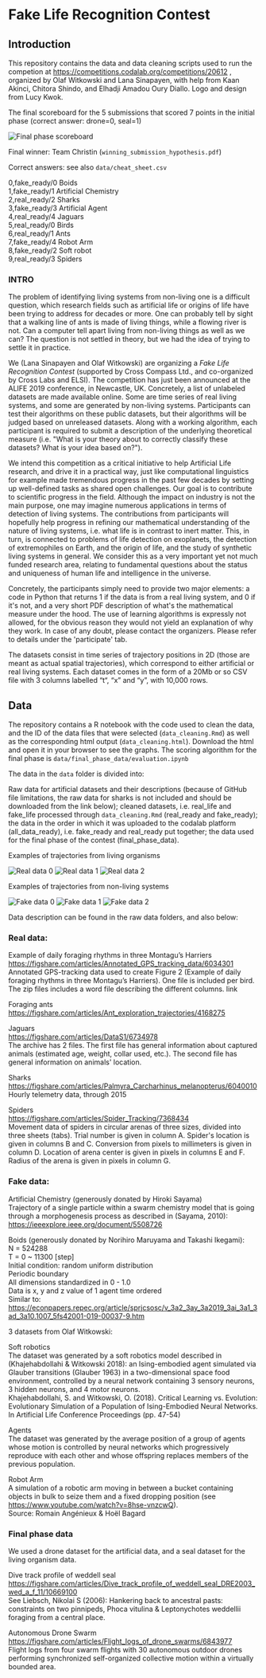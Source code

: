# Fake Life Recognition Contest 

## Introduction

This repository contains the data and data cleaning scripts used to run the competion at https://competitions.codalab.org/competitions/20612 , organized by Olaf Witkowski and Lana Sinapayen, with help from Kaan Akinci, Chitora Shindo, and 
Elhadji Amadou Oury Diallo. Logo and design from Lucy Kwok.

The final scoreboard for the 5 submissions that scored 7 points in the initial phase (correct answer: drone=0, seal=1)

![Final phase scoreboard](winner_scoring.png) 

Final winner: Team Christin (`winning_submission_hypothesis.pdf`)

Correct answers: see also `data/cheat_sheet.csv`

0,fake_ready/0  Boids  
1,fake_ready/1  Artificial Chemistry  
2,real_ready/2  Sharks  
3,fake_ready/3  Artificial Agent  
4,real_ready/4  Jaguars  
5,real_ready/0  Birds  
6,real_ready/1  Ants  
7,fake_ready/4  Robot Arm  
8,fake_ready/2  Soft robot  
9,real_ready/3  Spiders  


### INTRO 

The problem of identifying living systems from non-living one is a difficult question, which research fields such as artificial life or origins of life have been trying to address for decades or more. One can probably tell by sight that a walking line of ants is made of living things, while a flowing river is not. Can a computer tell apart living from non-living things as well as we can? The question is not settled in theory, but we had the idea of trying to settle it in practice.

We (Lana Sinapayen and Olaf Witkowski) are organizing a *Fake Life Recognition Contest* (supported by Cross Compass Ltd., and co-organized by Cross Labs and ELSI). The competition has just been announced at the ALIFE 2019 conference, in Newcastle, UK. Concretely, a list of unlabeled datasets are made available online. Some are time series of real living systems, and some are generated by non-living systems. Participants can test their algorithms on these public datasets, but their algorithms will be judged based on unreleased datasets. Along with a working algorithm, each participant is required to submit a description of the underlying theoretical measure (i.e. "What is your theory about to correctly classify these datasets? What is your idea based on?").

We intend this competition as a critical initiative to help Artificial Life research, and drive it in a practical way, just like computational linguistics for example made tremendous progress in the past few decades by setting up well-defined tasks as shared open challenges. Our goal is to contribute to scientific progress in the field. Although the impact on industry is not the main purpose, one may imagine numerous applications in terms of detection of living systems. The contributions from participants will hopefully help progress in refining our mathematical understanding of the nature of living systems, i.e. what life is in contrast to inert matter. This, in turn, is connected to problems of life detection on exoplanets, the detection of extremophiles on Earth, and the origin of life, and the study of synthetic living systems in general. We consider this as a very important yet not much funded research area, relating to fundamental questions about the status and uniqueness of human life and intelligence in the universe.

Concretely, the participants simply need to provide two major elements: a code in Python that returns 1 if the data is from a real living system, and 0 if it's not, and a very short PDF description of what's the mathematical measure under the hood. The use of learning algorithms is expressly not allowed, for the obvious reason they would not yield an explanation of why they work. In case of any doubt, please contact the organizers. Please refer to details under the 'participate' tab.

The datasets consist in time series of trajectory positions in 2D (those are meant as actual spatial trajectories), which correspond to either artificial or real living systems. Each dataset comes in the form of a 20Mb or so CSV file with 3 columns labelled “t“, “x” and “y”, with 10,000 rows. 

## Data

The repository contains a R notebook with the code used to clean the data, and the ID of the data files that were selected (`data_cleaning.Rmd`) as well as the corresponding html output (`data_cleaning.html`). Download the html and open it in your browser to see the graphs.
The scoring algorithm for the final phase is `data/final_phase_data/evaluation.ipynb`


The data in the `data` folder is divided into:

Raw data for artificial datasets and their descriptions (because of GitHub file limitations, the raw data for sharks is not included and should be downloaded from the link below); cleaned datasets, i.e. real_life and fake_life processed through `data_cleaning.Rmd` (real_ready and fake_ready); the data in the order in which it was uploaded to the codalab platform (all_data_ready), i.e. fake_ready and real_ready put together; the data used for the final phase of the contest (final_phase_data).


Examples of trajectories from living organisms

![Real data 0](_real_0.png)
![Real data 1](_real_1.png)
![Real data 2](_real_2.png)

Examples of trajectories from non-living systems

![Fake data 0](_fake_0.png)
![Fake data 1](_fake_1.png)
![Fake data 2](_fake_2.png)

Data description can be found in the raw data folders, and also below:


### Real data:

Example of daily foraging rhythms in three Montagu’s Harriers  
https://figshare.com/articles/Annotated_GPS_tracking_data/6034301  
Annotated GPS-tracking data used to create Figure 2 (Example of daily foraging rhythms in three Montagu’s Harriers). One file is included per bird. The zip files includes a word file describing the different columns.
link 

Foraging ants  
https://figshare.com/articles/Ant_exploration_trajectories/4168275

Jaguars  
https://figshare.com/articles/DataS1/6734978  
The archive has 2 files. The first file has general information about captured animals (estimated age, weight, collar used, etc.). The second file has general information on animals' location.


Sharks  
https://figshare.com/articles/Palmyra_Carcharhinus_melanopterus/6040010  
Hourly telemetry data, through 2015
 

Spiders  
https://figshare.com/articles/Spider_Tracking/7368434  
Movement data of spiders in circular arenas of three sizes, divided into three sheets (tabs). Trial number is given in column A. Spider's location is given in columns B and C. Conversion from pixels to millimeters is given in column D. Location of arena center is given in pixels in columns E and F. Radius of the arena is given in pixels in column G.


### Fake data:

Artificial Chemistry (generously donated by Hiroki Sayama)  
Trajectory of a single particle within a swarm chemistry model that is going through a morphogenesis process as described in (Sayama, 2010):  
https://ieeexplore.ieee.org/document/5508726

Boids (generously donated by Norihiro Maruyama and Takashi Ikegami):  
N = 524288  
T = 0 ~ 11300 [step]  
Initial condition: random uniform distribution  
Periodic boundary  
All dimensions standardized in 0 - 1.0  
Data is x, y and z value of 1 agent time ordered  
Similar to: https://econpapers.repec.org/article/sprjcsosc/v_3a2_3ay_3a2019_3ai_3a1_3ad_3a10.1007_5fs42001-019-00037-9.htm


3 datasets from Olaf Witkowski:  

Soft robotics  
The dataset was generated by a soft robotics model described in (Khajehabdollahi & Witkowski 2018): an Ising-embodied agent simulated via Glauber transitions (Glauber 1963) in a two-dimensional space food environment, controlled by a neural network containing 3 sensory neurons, 3 hidden neurons, and 4 motor neurons.  
Khajehabdollahi, S. and Witkowski, O. (2018). Critical Learning vs. Evolution: Evolutionary Simulation of a Population of Ising-Embodied Neural Networks. In Artificial Life Conference Proceedings (pp. 47-54)


Agents  
The dataset was generated by the average position of a group of agents whose motion is controlled by neural networks which progressively reproduce with each other and whose offspring replaces members of the previous population.

Robot Arm  
A simulation of a robotic arm moving in between a bucket containing objects in bulk to seize them and a fixed dropping position (see https://www.youtube.com/watch?v=8hse-vnzcwQ).  
Source: Romain Angénieux & Hoël Bagard

### Final phase data

We used a drone dataset for the artificial data, and a seal dataset for the living organism data.

Dive track profile of weddell seal  
https://figshare.com/articles/Dive_track_profile_of_weddell_seal_DRE2003_wed_a_f_11/10669100  
See Liebsch, Nikolai S (2006): Hankering back to ancestral pasts: constraints on two pinnipeds, Phoca vitulina & Leptonychotes weddellii foraging from a central place. 

Autonomous Drone Swarm  
https://figshare.com/articles/Flight_logs_of_drone_swarms/6843977  
Flight logs from four swarm flights with 30 autonomous outdoor drones performing synchronized self-organized collective motion within a virtually bounded area.

